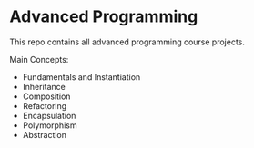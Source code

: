 # Advanced Programming

This repo contains all advanced programming course projects.

Main Concepts:

- Fundamentals and Instantiation
- Inheritance
- Composition
- Refactoring
- Encapsulation
- Polymorphism
- Abstraction
